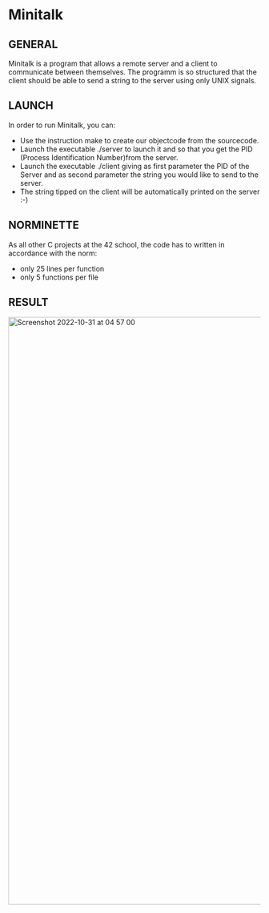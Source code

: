 # Minitalk

## GENERAL
Minitalk is a program that allows a remote server and a client to communicate between themselves. 
The programm is so structured that the client should be able to send a string to the server using only UNIX signals.

## LAUNCH
In order to run Minitalk, you can:
- Use the instruction make to create our objectcode from the sourcecode.
- Launch the executable ./server to launch it and so that you get the PID (Process Identification Number)from the server.
- Launch the executable ./client giving as first parameter the PID of the Server and as second parameter the string you would like to send to the server.
- The string tipped on the client will be automatically printed on the server :-)


## NORMINETTE

As all other C projects at the 42 school, the code has to written in accordance with the norm:
- only 25 lines per function
- only 5 functions per file

## RESULT 
<img width="1174" alt="Screenshot 2022-10-31 at 04 57 00" src="https://user-images.githubusercontent.com/85942176/198928004-04299712-c2fc-4dfe-9100-3cdada68f094.png">
